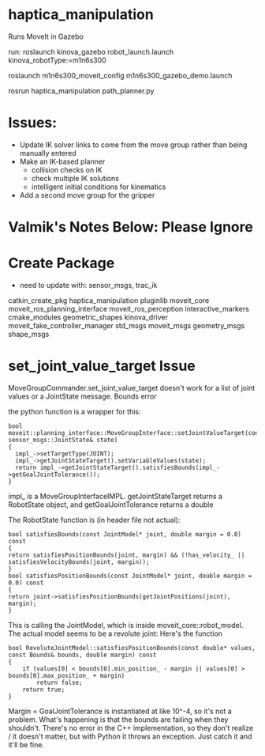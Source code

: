 # haptica_manipulation

Runs MoveIt in Gazebo

run:
roslaunch kinova_gazebo robot_launch.launch kinova_robotType:=m1n6s300

roslaunch m1n6s300_moveit_config m1n6s300_gazebo_demo.launch

rosrun haptica_manipulation path_planner.py


# Issues:
- Update IK solver links to come from the move group rather than being manually entered
- Make an IK-based planner
    - collision checks on IK
    - check multiple IK solutions
    - intelligent initial conditions for kinematics
- Add a second move group for the gripper




# Valmik's Notes Below: Please Ignore


# Create Package
- need to update with: sensor_msgs, trac_ik

catkin_create_pkg haptica_manipulation pluginlib moveit_core moveit_ros_planning_interface moveit_ros_perception interactive_markers cmake_modules geometric_shapes kinova_driver moveit_fake_controller_manager std_msgs moveit_msgs geometry_msgs shape_msgs


# set_joint_value_target Issue

MoveGroupCommander.set_joint_value_target doesn't work for a list of joint values or a JointState message. Bounds error

the python function is a wrapper for this:

    bool moveit::planning_interface::MoveGroupInterface::setJointValueTarget(const sensor_msgs::JointState& state)
    {
      impl_->setTargetType(JOINT);
      impl_->getJointStateTarget().setVariableValues(state);
      return impl_->getJointStateTarget().satisfiesBounds(impl_->getGoalJointTolerance());
    }

impl_ is a MoveGroupInterfaceIMPL. getJointStateTarget returns a RobotState object, and getGoalJointTolerance returns a double

The RobotState function is (in header file not actual):

    bool satisfiesBounds(const JointModel* joint, double margin = 0.0) const
    {
    return satisfiesPositionBounds(joint, margin) && (!has_velocity_ || satisfiesVelocityBounds(joint, margin));
    }
    bool satisfiesPositionBounds(const JointModel* joint, double margin = 0.0) const
    {
    return joint->satisfiesPositionBounds(getJointPositions(joint), margin);
    }

This is calling the JointModel, which is inside moveit_core::robot_model. The actual model seems to be a revolute joint: Here's the function

    bool RevoluteJointModel::satisfiesPositionBounds(const double* values, const Bounds& bounds, double margin) const
    {
        if (values[0] < bounds[0].min_position_ - margin || values[0] > bounds[0].max_position_ + margin)
            return false;
        return true;
    }

Margin = GoalJointTolerance is instantiated at like 10^-4, so it's not a problem. What's happening is that the bounds are failing when they shouldn't. There's no error in the C++ implementation, so they don't realize / it doesn't matter, but with Python it throws an exception. Just catch it and it'll be fine.






